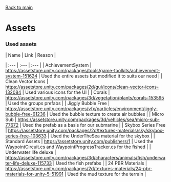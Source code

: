 [Back to main](/index.md)

# Assets

### Used assets

| Name | Link | Reason |

| :--- | :--- | :--- |
| AchievementSystem | https://assetstore.unity.com/packages/tools/game-toolkits/achievement-system-151624 | Used the entire assets but modified it to suits our need |
| Clean Vector Icons | https://assetstore.unity.com/packages/2d/gui/icons/clean-vector-icons-132084 | Used various icons for the UI |
| Corals | https://assetstore.unity.com/packages/3d/vegetation/plants/corals-153595 | Used the groups prefabs |
| Jiggly Bubble Free | https://assetstore.unity.com/packages/vfx/particles/environment/jiggly-bubble-free-61236 | Used the bubble texture to create air bubbles |
| Micro Sub | https://assetstore.unity.com/packages/3d/vehicles/sea/micro-sub-77672 | Used the prefab as a basis for our submarine |
| Skybox Series Free | https://assetstore.unity.com/packages/2d/textures-materials/sky/skybox-series-free-103633 | Used the UnderTheSea material for the skybox |
| Standard Assets | https://assetstore.unity.com/publishers/1 | Used the WaypointCircuit.cs and WaypointProgressTracker.cs for the fished |
| Underwater life deluxe | https://assetstore.unity.com/packages/3d/characters/animals/fish/underwater-life-deluxe-115733 | Used the fish prefabs |
| 24 PBR Materials | https://assetstore.unity.com/packages/2d/textures-materials/24-pbr-materials-for-unity-5-51991 | Used the mud texture for the terrain |
